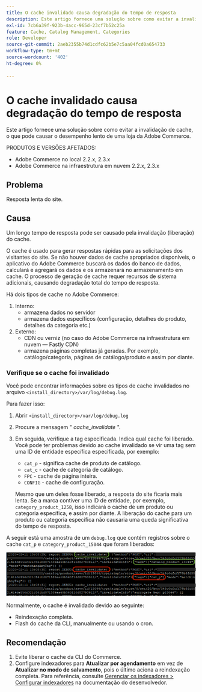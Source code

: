 ```yaml
---
title: O cache invalidado causa degradação do tempo de resposta
description: Este artigo fornece uma solução sobre como evitar a invalidação de cache, o que pode causar o desempenho lento de uma loja da Adobe Commerce.
exl-id: 7cb6a39f-923b-4acc-965d-23cf7b52c25a
feature: Cache, Catalog Management, Categories
role: Developer
source-git-commit: 2aeb2355b74d1cdfc62b5e7c5aa04fcd0a654733
workflow-type: tm+mt
source-wordcount: '402'
ht-degree: 0%

---
```


# O cache invalidado causa degradação do tempo de resposta

Este artigo fornece uma solução sobre como evitar a invalidação de cache, o que pode causar o desempenho lento de uma loja da Adobe Commerce.

PRODUTOS E VERSÕES AFETADOS:

* Adobe Commerce no local 2.2.x, 2.3.x
* Adobe Commerce na infraestrutura em nuvem 2.2.x, 2.3.x

## Problema

Resposta lenta do site.

## Causa

Um longo tempo de resposta pode ser causado pela invalidação (liberação) do cache.

O cache é usado para gerar respostas rápidas para as solicitações dos visitantes do site. Se não houver dados de cache apropriados disponíveis, o aplicativo do Adobe Commerce buscará os dados do banco de dados, calculará e agregará os dados e os armazenará no armazenamento em cache. O processo de geração de cache requer recursos de sistema adicionais, causando degradação total do tempo de resposta.

Há dois tipos de cache no Adobe Commerce:

1. Interno:
   * armazena dados no servidor
   * armazena dados específicos (configuração, detalhes do produto, detalhes da categoria etc.)
1. Externo:
   * CDN ou verniz (no caso do Adobe Commerce na infraestrutura em nuvem — Fastly CDN)
   * armazena páginas completas já geradas. Por exemplo, catálogo/categoria, páginas de catálogo/produto e assim por diante.

### Verifique se o cache foi invalidado

Você pode encontrar informações sobre os tipos de cache invalidados no arquivo `<install_directory>/var/log/debug.log`.

Para fazer isso:

1. Abrir `<install_directory>/var/log/debug.log`
1. Procure a mensagem &quot; *cache\_invalidate* &quot;.
1. Em seguida, verifique a tag especificada. Indica qual cache foi liberado. Você pode ter problemas devido ao cache invalidado se vir uma tag sem uma ID de entidade específica especificada, por exemplo:
   * `cat_p` - significa cache de produto de catálogo.
   * `cat_c` - cache de categoria de catálogo.
   * `FPC` - cache de página inteira.
   * `CONFIG` - cache de configuração.

   Mesmo que um deles fosse liberado, a resposta do site ficaria mais lenta. Se a marca contiver uma ID de entidade, por exemplo, `category_product_1258`, isso indicará o cache de um produto ou categoria específica, e assim por diante. A liberação do cache para um produto ou categoria específica não causaria uma queda significativa do tempo de resposta.

A seguir está uma amostra de um `debug.log` que contém registros sobre o cache `cat_p` e `category_product_15044` que foram liberados:

![amostra do conteúdo debug.log](assets/debug_log_sample.png)

Normalmente, o cache é invalidado devido ao seguinte:

* Reindexação completa.
* Flash do cache da CLI, manualmente ou usando o cron.

## Recomendação

1. Evite liberar o cache da CLI do Commerce.
1. Configure indexadores para **Atualizar por agendamento** em vez de **Atualizar no modo de salvamento**, pois o último aciona a reindexação completa. Para referência, consulte [Gerenciar os indexadores > Configurar indexadores](https://experienceleague.adobe.com/en/docs/commerce-operations/configuration-guide/cli/manage-indexers#configure-indexers) na documentação do desenvolvedor.
